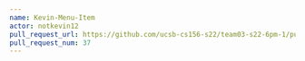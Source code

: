 ```yaml
---
name: Kevin-Menu-Item
actor: notkevin12
pull_request_url: https://github.com/ucsb-cs156-s22/team03-s22-6pm-1/pull/37
pull_request_num: 37
---
```

